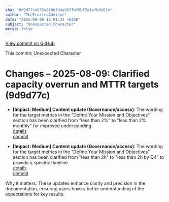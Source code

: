 ```yaml
---
sha: "9d9d77c4855a01b0fd4a967fbf0bf7e1efb0663e"
author: "TheTrustedAdvisor"
date: "2025-08-09 15:01:34 +0200"
subject: "Unexpected Character"
merge: false
---
```


[View commit on GitHub](https://github.com/TheTrustedAdvisor/FabricAdoptionFramework/commit/9d9d77c4855a01b0fd4a967fbf0bf7e1efb0663e)

This commit: Unexpected Character

# Changes – 2025-08-09: Clarified capacity overrun and MTTR targets (9d9d77c)

- **[Impact: Medium] Content update (Governance/access)**: The wording for the target metrics in the "Define Your Mission and Objectives" section has been clarified from "less than 2%" to "less than 2% monthly" for improved understanding.  
   [details](/docs/about/changes/2025-08-09-define-your-mission-and-objectives)  
   [commit](https://github.com/TheTrustedAdvisor/FabricAdoptionFramework/commit/9d9d77c4855a01b0fd4a967fbf0bf7e1efb0663e)

- **[Impact: Medium] Content update (Governance/access)**: The wording for the target metrics in the "Define Your Mission and Objectives" section has been clarified from "less than 2h" to "less than 2h by Q4" to provide a specific timeline.  
   [details](/docs/about/changes/2025-08-09-define-your-mission-and-objectives)  
   [commit](https://github.com/TheTrustedAdvisor/FabricAdoptionFramework/commit/9d9d77c4855a01b0fd4a967fbf0bf7e1efb0663e)

Why it matters: These updates enhance clarity and precision in the documentation, ensuring users have a better understanding of the expectations for key results.
